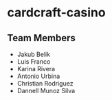 # cardcraft-casino

## Team Members
- Jakub Belik
- Luis Franco
- Karina Rivera
- Antonio Urbina
- Christian Rodriguez
- Dannell Munoz Silva

